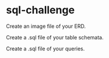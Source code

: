 # sql-challenge
Create an image file of your ERD.

Create a .sql file of your table schemata.

Create a .sql file of your queries.
